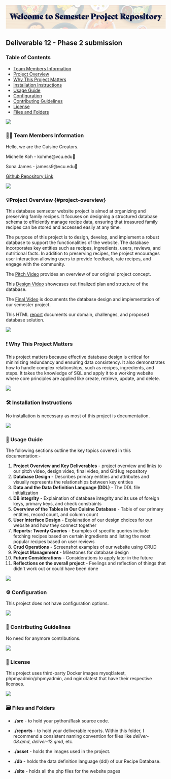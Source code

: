 ![](asset/image.png)

## Deliverable 12 - Phase 2 submission 

### Table of Contents

-   [Team Members Information](#️-team-members-information)
-   [Project Overview](#project-overview)
-   [Why This Project Matters](#-why-this-project-matters)
-   [Installation Instructions](#️-installation-instructions)
-   [Usage Guide](#-usage-guide)
-   [Configuration](#️-configuration)
-   [Contributing Guidelines](#-contributing-guidelines)
-   [License](#-license)
-   [Files and Folders](#️-files-and-folders)

![](https://raw.githubusercontent.com/andreasbm/readme/master/assets/lines/rainbow.png)

### 🙆‍♀️ Team Members Information

Hello, we are the Cuisine Creators.

Michelle Koh - kohme\@vcu.edu📧

Sona James - jamess9\@vcu.edu📧

[Github Repository Link](https://github.com/cmsc-vcu/cmsc408-fa2024-proj-cuisine-creators.git)

![](https://raw.githubusercontent.com/andreasbm/readme/master/assets/lines/rainbow.png)

### 💡Project Overview {#project-overview}

This database semseter website project is aimed at organizing and preserving family recipes. It focuses on designing a structured database schema to efficiently manage recipe data, ensuring that treasured family recipes can be stored and accessed easily at any time.

The purpose of this project is to design, develop, and implement a robust database to support the functionalities of the website. The database incorporates key entities such as recipes, ingredients, users, reviews, and nutritional facts. In addition to preserving recipes, the project encourages user interaction allowing users to provide feedback, rate recipes, and engage with the community.

The [Pitch Video](https://cdnapisec.kaltura.com/index.php/extwidget/preview/partner_id/1888231/uiconf_id/28242191/entry_id/1_0olwmkj0/embed/dynamic) provides an overview of our original project concept.

This [Design Video](https://cdnapisec.kaltura.com/index.php/extwidget/preview/partner_id/1888231/uiconf_id/28242191/entry_id/1_17xgd6ka/embed/dynamic) showcases out finalized plan and structure of the database.

The [Final Video](https://cdnapisec.kaltura.com/index.php/extwidget/preview/partner_id/1888231/uiconf_id/28242191/entry_id/1_fyli4h0w/embed/dynamic) is documents the database design and implementation of our semester project.

This HTML [report](https://github.com/cmsc-vcu/cmsc408-fa2024-proj-cuisine-creators/blob/1b05adf1032f85188846c3ac052f26d6d4e90b4a/reports/deliver-08.html) documents our domain, challenges, and proposed database solution.

![](https://raw.githubusercontent.com/andreasbm/readme/master/assets/lines/rainbow.png)

### ❗ Why This Project Matters

This project matters because effective database design is critical for minimizing redundancy and ensuring data consistency. It also demonstrates how to handle complex relationships, such as recipes, ingredients, and steps. It takes the knowledge of SQL and apply it to a working website where core principles are applied like create, retrieve, update, and delete.

![](https://raw.githubusercontent.com/andreasbm/readme/master/assets/lines/rainbow.png)

### 🛠️ Installation Instructions

No installation is necessary as most of this project is documentation.

![](https://raw.githubusercontent.com/andreasbm/readme/master/assets/lines/rainbow.png)

### 🚀 Usage Guide

The following sections outline the key topics covered in this documentation:-

1.  **Project Overview and Key Deliverables** - project overview and links to our pitch video, design video, final video, and GitHug repository
2.  **Database Design** - Describes primary entities and attributes and visually represents the relationships between key entities
3.  **Data and the Data Definition Language (DDL)** - The DDL file initialization
4.  **DB integrity** -  Explaination of database integrity and its use of foreign keys, primary keys, and check constraints
5.  **Overview of the Tables in Our Cuisine Database** - Table of our primary entities, record count, and column count
6.  **User Interface Design** - Explaination of our design choices for our website and how they connect together
7.  **Reports: Twenty Queries** - Examples of specific queries include fetching recipes based on certain ingredients and listing the most popular recipes based on user reviews
8. **Crud Operations** - Screenshot examples of our website using CRUD
9. **Project Management** - Milestones for database design
10. **Future Considerations** - Considerations to apply later in the future
11. **Reflections on the overall project** - Feelings and reflection of things that didn't work out or could have been done

![](https://raw.githubusercontent.com/andreasbm/readme/master/assets/lines/rainbow.png)

### ⚙️ Configuration

This project does not have configuration options.

![](https://raw.githubusercontent.com/andreasbm/readme/master/assets/lines/rainbow.png)

### 🤝 Contributing Guidelines

No need for anymore contributions.

![](https://raw.githubusercontent.com/andreasbm/readme/master/assets/lines/rainbow.png)

### 📑 License

This project uses third-party Docker images mysql:latest, phpmyadmin/phpmyadmin, and nginx:latest that have their respective licenses.

![](https://raw.githubusercontent.com/andreasbm/readme/master/assets/lines/rainbow.png)

### 🗃️ Files and Folders

-   **./src** - to hold your python/flask source code.

-   **./reports** - to hold your deliverable reports. Within this folder, I recommend a consistent naming convention for files like *deliver-08.qmd*, *deliver-12.qmd*, etc.

-   **./asset** - holds the images used in the project.

-   **./db** - holds the data definition language (ddl) of our Recipe Database.

-   **./site** - holds all the php files for the website pages